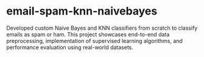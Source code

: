 # email-spam-knn-naivebayes
Developed custom Naive Bayes and KNN classifiers from scratch to classify emails as spam or ham. This project showcases end-to-end data preprocessing, implementation of supervised learning algorithms, and performance evaluation using real-world datasets.
